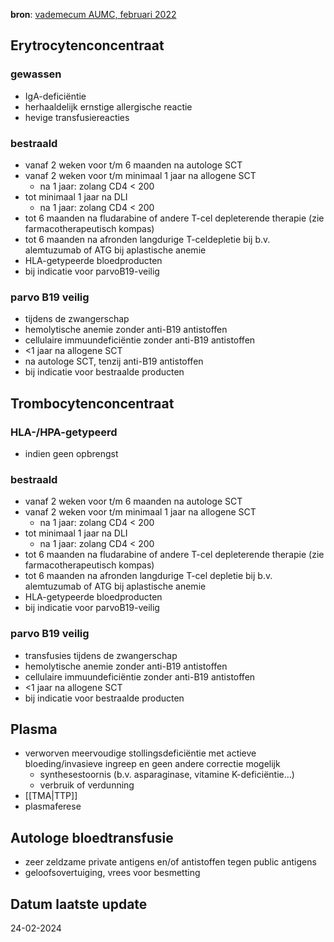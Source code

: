 **bron**: [vademecum AUMC, februari 2022](https://vademecum.hematologie.nl/artikelen/transfusiebeleid/richtlijn-transfusies/)
## Erytrocytenconcentraat
### gewassen
- IgA-deficiëntie
- herhaaldelijk ernstige allergische reactie
- hevige transfusiereacties
### bestraald
- vanaf 2 weken voor t/m 6 maanden na autologe SCT
- vanaf 2 weken voor t/m minimaal 1 jaar na allogene SCT
	- na 1 jaar: zolang CD4 < 200
- tot minimaal 1 jaar na DLI
	- na 1 jaar: zolang CD4 < 200
- tot 6 maanden na fludarabine of andere T-cel depleterende therapie (zie farmacotherapeutisch kompas)
- tot 6 maanden na afronden langdurige T-celdepletie bij b.v. alemtuzumab of ATG bij aplastische anemie
- HLA-getypeerde bloedproducten
- bij indicatie voor parvoB19-veilig
### parvo B19 veilig
- tijdens de zwangerschap
- hemolytische anemie zonder anti-B19 antistoffen
- cellulaire immuundeficiëntie zonder anti-B19 antistoffen
- \<1 jaar na allogene SCT
- na autologe SCT, tenzij anti-B19 antistoffen
- bij indicatie voor bestraalde producten
## Trombocytenconcentraat
### HLA-/HPA-getypeerd
- indien geen opbrengst
### bestraald
- vanaf 2 weken voor t/m 6 maanden na autologe SCT
- vanaf 2 weken voor t/m minimaal 1 jaar na allogene SCT
	- na 1 jaar: zolang CD4 < 200
- tot minimaal 1 jaar na DLI
	- na 1 jaar: zolang CD4 < 200
- tot 6 maanden na fludarabine of andere T-cel depleterende therapie (zie farmacotherapeutisch kompas)
- tot 6 maanden na afronden langdurige T-cel depletie bij b.v. alemtuzumab of ATG bij aplastische anemie
- HLA-getypeerde bloedproducten
- bij indicatie voor parvoB19-veilig
### parvo B19 veilig
- transfusies tijdens de zwangerschap
- hemolytische anemie zonder anti-B19 antistoffen
- cellulaire immuundeficiëntie zonder anti-B19 antistoffen
- \<1 jaar na allogene SCT
- bij indicatie voor bestraalde producten
## Plasma
- verworven meervoudige stollingsdeficiëntie met actieve bloeding/invasieve ingreep en geen andere correctie mogelijk
	- synthesestoornis (b.v. asparaginase, vitamine K-deficiëntie...)
	- verbruik of verdunning
- [[TMA|TTP]]
- plasmaferese
## Autologe bloedtransfusie
- zeer zeldzame private antigens en/of antistoffen tegen public antigens
- geloofsovertuiging, vrees voor besmetting
## Datum laatste update
24-02-2024